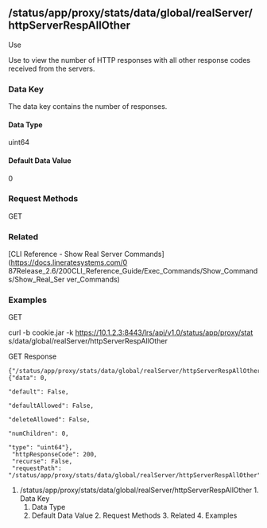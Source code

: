 ## /status/app/proxy/stats/data/global/realServer/httpServerRespAllOther

Use

Use to view the number of HTTP responses with all other response codes
received from the servers.

### Data Key

The data key contains the number of responses.

#### Data Type

uint64

#### Default Data Value

0

### Request Methods

GET

### Related

[CLI Reference - Show Real Server Commands](https://docs.lineratesystems.com/0
87Release_2.6/200CLI_Reference_Guide/Exec_Commands/Show_Commands/Show_Real_Ser
ver_Commands)

### Examples

GET

curl -b cookie.jar -k https://10.1.2.3:8443/lrs/api/v1.0/status/app/proxy/stat
s/data/global/realServer/httpServerRespAllOther

GET Response

    
    {"/status/app/proxy/stats/data/global/realServer/httpServerRespAllOther": {"data": 0,
                                                                                "default": False,
                                                                                "defaultAllowed": False,
                                                                                "deleteAllowed": False,
                                                                                "numChildren": 0,
                                                                                "type": "uint64"},
     "httpResponseCode": 200,
     "recurse": False,
     "requestPath": "/status/app/proxy/stats/data/global/realServer/httpServerRespAllOther"}
    

  1. /status/app/proxy/stats/data/global/realServer/httpServerRespAllOther
    1. Data Key
      1. Data Type
      2. Default Data Value
    2. Request Methods
    3. Related
    4. Examples

